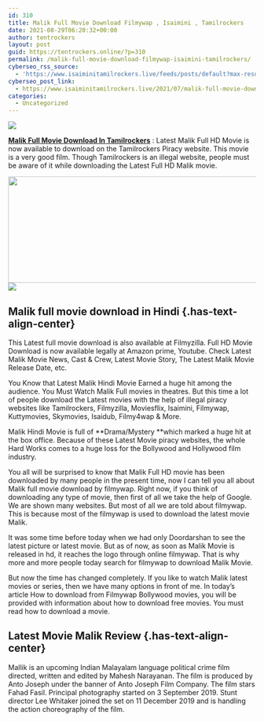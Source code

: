 ```yaml
---
id: 310
title: Malik Full Movie Download Filmywap , Isaimini , Tamilrockers
date: 2021-08-29T06:20:32+00:00
author: tentrockers
layout: post
guid: https://tentrockers.online/?p=310
permalink: /malik-full-movie-download-filmywap-isaimini-tamilrockers/
cyberseo_rss_source:
  - 'https://www.isaiminitamilrockers.live/feeds/posts/default?max-results=150&start-index=1'
cyberseo_post_link:
  - https://www.isaiminitamilrockers.live/2021/07/malik-full-movie-download-filmywap.html
categories:
  - Uncategorized
---
```

<div class="media_block">
  <img src="https://1.bp.blogspot.com/-meMuejed2WQ/YO7mw33LreI/AAAAAAAABBo/CrPD6FIi7MQ_sSC6eHoxpsAZrJNOB3MqgCLcBGAsYHQ/s72-w507-h216-c/Malik-Full-HD-Movie-Download-Available-Free-Online-Leaked-Tamilrockers.jpg" class="media_thumbnail" />
</div>

<meta content="Malik Full Movie Download In Tamilrockers : Latest Malik Full HD Movie is now available to download on the Tamilrockers Piracy website. Thi..." name="twitter:description" />

  


<center>
</center>

**[Malik Full Movie Download In Tamilrockers](https://www.tamilrockers.co.nz/malik-full-movie-download-in-tamilrockers/)** : Latest Malik Full HD Movie is now available to download on the Tamilrockers Piracy website. This movie is a very good film. Though Tamilrockers is an illegal website, people must be aware of it while downloading the Latest Full HD Malik movie.

<div class="separator">
  <a href="https://1.bp.blogspot.com/-meMuejed2WQ/YO7mw33LreI/AAAAAAAABBo/CrPD6FIi7MQ_sSC6eHoxpsAZrJNOB3MqgCLcBGAsYHQ/s955/Malik-Full-HD-Movie-Download-Available-Free-Online-Leaked-Tamilrockers.jpg" imageanchor="1"><img loading="lazy" border="0" data-original-height="530" data-original-width="955" height="216" src="https://1.bp.blogspot.com/-meMuejed2WQ/YO7mw33LreI/AAAAAAAABBo/CrPD6FIi7MQ_sSC6eHoxpsAZrJNOB3MqgCLcBGAsYHQ/w507-h216/Malik-Full-HD-Movie-Download-Available-Free-Online-Leaked-Tamilrockers.jpg" width="507" /></a>
</div>



<div class="separator">
  <a href="https://www.tamilrockers.co.nz/malik-full-movie-download-in-tamilrockers/" imageanchor="1"><img border="0" data-original-height="250" data-original-width="300" src="https://1.bp.blogspot.com/-nfbzYVobUik/YMlpOerzdgI/AAAAAAAAA3Y/aAupsOUs_WMY6Lv7R1OtZhI6OqaRh-YAwCPcBGAYYCw/s0/e854879156f0849f3d27a89db88ed039.png" /></a>
</div>

## Malik full movie download in Hindi {.has-text-align-center}

This Latest full movie download is also available at Filmyzilla. Full HD Movie Download is now available legally at Amazon prime, Youtube. Check Latest Malik Movie News, Cast & Crew, Latest Movie Story, The Latest Malik Movie Release Date, etc.

You Know that Latest Malik Hindi Movie Earned a huge hit among the audience. You Must Watch Malik Full movies in theatres. But this time a lot of people download the Latest movies with the help of illegal piracy websites like Tamilrockers, Filmyzilla, Moviesflix, Isaimini, Filmywap, Kuttymovies, Skymovies, Isaidub, Filmy4wap & More.&nbsp;

Malik Hindi Movie is full of&nbsp;**Drama/Mystery&nbsp;**which marked a huge hit at the box office. Because of these Latest Movie piracy websites, the whole Hard Works comes to a huge loss for the&nbsp;Bollywood&nbsp;and&nbsp;Hollywood&nbsp;film industry.

You all will be surprised to know that Malik Full HD movie has been downloaded by many people in the present time, now I can tell you all about Malik full movie download by filmywap. Right now, if you think of downloading any type of movie, then first of all we take the help of Google. We are shown many websites. But most of all we are told about filmywap. This is because most of the filmywap is used to download the latest movie Malik.

It was some time before today when we had only Doordarshan to see the latest picture or latest movie. But as of now, as soon as Malik Movie is released in hd, it reaches the logo through online filmywap. That is why more and more people today search for filmywap to download Malik Movie.

But now the time has changed completely. If you like to watch Malik latest movies or series, then we have many options in front of me. In today’s article How to download from Filmywap Bollywood movies, you will be provided with information about how to download free movies. You must read how to download a movie.

## Latest Movie Malik Review {.has-text-align-center}

Mallik is an upcoming Indian Malayalam language political crime film directed, written and edited by Mahesh Narayanan. The film is produced by Anto Joseph under the banner of Anto Joseph Film Company. The film stars Fahad Fasil. Principal photography started on 3 September 2019. Stunt director Lee Whitaker joined the set on 11 December 2019 and is handling the action choreography of the film.&nbsp;

<center>
</center>